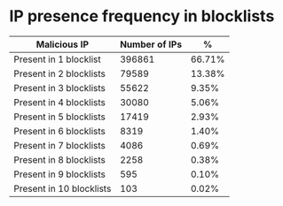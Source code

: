 # IP presence frequency in blocklists
| Malicious IP | Number of IPs | % |
|----|----|----|
| Present in 1 blocklist | 396861 | 66.71% |
| Present in 2 blocklists | 79589 | 13.38% |
| Present in 3 blocklists | 55622 | 9.35% |
| Present in 4 blocklists | 30080 | 5.06% |
| Present in 5 blocklists | 17419 | 2.93% |
| Present in 6 blocklists | 8319 | 1.40% |
| Present in 7 blocklists | 4086 | 0.69% |
| Present in 8 blocklists | 2258 | 0.38% |
| Present in 9 blocklists | 595 | 0.10% |
| Present in 10 blocklists | 103 | 0.02% |

